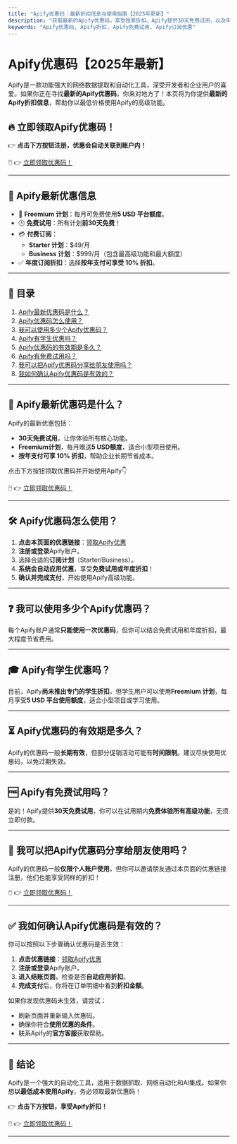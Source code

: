 ```yaml
---
title: "Apify优惠码：最新折扣信息与使用指南【2025年更新】"
description: "获取最新的Apify优惠码，享受独家折扣。Apify提供30天免费试用，以及年度订阅10%折扣，助您节省更多成本！"
keywords: "Apify优惠码, Apify折扣, Apify免费试用, Apify订阅优惠"
---
```


# Apify优惠码【2025年最新】

Apify是一款功能强大的网络数据提取和自动化工具，深受开发者和企业用户的喜爱。如果你正在寻找**最新的Apify优惠码**，你来对地方了！本页将为你提供**最新的Apify折扣信息**，帮助你以最低价格使用Apify的高级功能。

## 🔥 立即领取Apify优惠码！

👉 **点击下方按钮注册，优惠会自动关联到账户内！**

🖱️ 👉 [立即领取优惠码！](https://bit.ly/3YlULhc)

---

## 📌 Apify最新优惠信息

- 🎁 **Freemium 计划**：每月可免费使用**5 USD 平台额度**。
- 🕒 **免费试用**：所有计划**前30天免费**！
- 💳 **付费订阅**：
  - **Starter 计划**：$49/月
  - **Business 计划**：$999/月（包含最高级功能和最大额度）
- ✅ **年度订阅折扣**：选择**按年支付可享受 10% 折扣**。

---

## 📖 目录

1. [Apify最新优惠码是什么？](#apify最新优惠码是什么)
2. [Apify优惠码怎么使用？](#apify优惠码怎么使用)
3. [我可以使用多少个Apify优惠码？](#我可以使用多少个apify优惠码)
4. [Apify有学生优惠吗？](#apify有学生优惠吗)
5. [Apify优惠码的有效期是多久？](#apify优惠码的有效期是多久)
6. [Apify有免费试用吗？](#apify有免费试用吗)
7. [我可以把Apify优惠码分享给朋友使用吗？](#我可以把apify优惠码分享给朋友使用吗)
8. [我如何确认Apify优惠码是有效的？](#我如何确认apify优惠码是有效的)

---

## 📌 Apify最新优惠码是什么？

Apify的最新优惠包括：
- **30天免费试用**，让你体验所有核心功能。
- **Freemium计划**，每月赠送**5 USD额度**，适合小型项目使用。
- **按年支付可享 10% 折扣**，帮助企业长期节省成本。

点击下方按钮领取优惠码并开始使用Apify👇

🖱️ 👉 [立即领取优惠码！](https://bit.ly/3YlULhc)

---

## 🛠️ Apify优惠码怎么使用？

1. **点击本页面的优惠链接**：[领取Apify优惠](https://bit.ly/3YlULhc)
2. **注册或登录**Apify账户。
3. 选择合适的**订阅计划**（Starter/Business）。
4. **系统会自动应用优惠**，享受**免费试用或年度折扣**！
5. **确认并完成支付**，开始使用Apify高级功能。

---

## ❓ 我可以使用多少个Apify优惠码？

每个Apify账户通常**只能使用一次优惠码**，但你可以结合免费试用和年度折扣，最大程度节省费用。

---

## 🎓 Apify有学生优惠吗？

目前，Apify**尚未推出专门的学生折扣**，但学生用户可以使用**Freemium 计划**，每月享受**5 USD 平台使用额度**，适合小型项目或学习使用。

---

## ⏳ Apify优惠码的有效期是多久？

Apify的优惠码一般**长期有效**，但部分促销活动可能有**时间限制**。建议尽快使用优惠码，以免过期失效。

---

## 🆓 Apify有免费试用吗？

是的！Apify提供**30天免费试用**，你可以在试用期内**免费体验所有高级功能**，无须立即付款。

---

## 👥 我可以把Apify优惠码分享给朋友使用吗？

Apify的优惠码一般**仅限个人账户使用**，但你可以邀请朋友通过本页面的优惠链接注册，他们也能享受同样的折扣！

🖱️ 👉 [立即领取优惠码！](https://bit.ly/3YlULhc)

---

## ✅ 我如何确认Apify优惠码是有效的？

你可以按照以下步骤确认优惠码是否生效：
1. **点击优惠链接**：[领取Apify优惠](https://bit.ly/3YlULhc)
2. **注册或登录**Apify账户。
3. **进入结账页面**，检查是否**自动应用折扣**。
4. **完成支付**后，你将在订单明细中看到**折扣金额**。

如果你发现优惠码未生效，请尝试：
- 刷新页面并重新输入优惠码。
- 确保你符合**使用优惠的条件**。
- 联系Apify的**官方客服**获取帮助。

---

## 🎯 结论

Apify是一个强大的自动化工具，适用于数据抓取、网络自动化和AI集成。如果你想**以最低成本使用Apify**，务必领取最新优惠码！

👉 **点击下方按钮，享受Apify折扣！**

🖱️ 👉 [立即领取优惠码！](https://bit.ly/3YlULhc)

---
